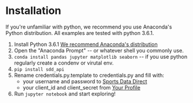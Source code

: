 # Installation
If you're unfamiliar with python, we recommend you use Anaconda's Python distribution. All examples are tested with python 3.6.1.

1. Install Python 3.6.1 [We recommend Anaconda's distribution](https://www.anaconda.com/download/)
2. Open the "Anaconda Prompt" -- or whatever shell you commonly use. 
2. `conda install pandas jupyter matplotlib seaborn` -- if you use python regularly create a condenv or virutal env.
3. `pip install sdd_api`
4. Rename credentials.py.template to credentials.py and fill with:
    - your username and password to [Sports Data Direct](https://www.sportsdatadirect.com)
    - your client_id and client_secret from [Your Profile](https://www.sportsdatadirect.com/users/profile)
4. Run `jupyter notebook` and start exploring!
